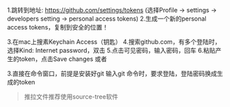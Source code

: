 1.跳转到地址: https://github.com/settings/tokens (选择Profile -> settings -> developers setting -> personal access tokens)
2.生成一个新的personal access tokens，复制到安全的位置！


3.在mac上搜素Keychain Access（钥匙）
4.搜索github.com，有多个登陆时，选择Kind: Internet password，双击
5.点击可见密码，输入密码，回车
6.粘贴产生的token，点击Save changes
或者

3.直接在命令窗口，前提是安装好git
输入git 命令时，要求登陆，登陆密码换成生成的token

> 推拉文件推荐使用source-tree软件